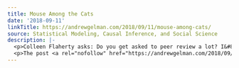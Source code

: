 ```yaml
---
title: Mouse Among the Cats
date: '2018-09-11'
linkTitle: https://andrewgelman.com/2018/09/11/mouse-among-cats/
source: Statistical Modeling, Causal Inference, and Social Science
description: |-
  <p>Colleen Flaherty asks: Do you get asked to peer review a lot? I&#8217;m guessing you do&#8230; This new very short paper says it&#8217;s not a crisis, though, since only the people who publish the most are getting asked to review a lot&#8230; The authors pose two solutions: either we need to &#8220;democratize&#8221; the system of [&#8230;]</p>
  <p>The post <a rel="nofollow" href="https://andrewgelman.com/2018/09/11/mouse-among-cats/">Mouse Among the Cats</a> appeared first on <a rel="nofollow
---
```

